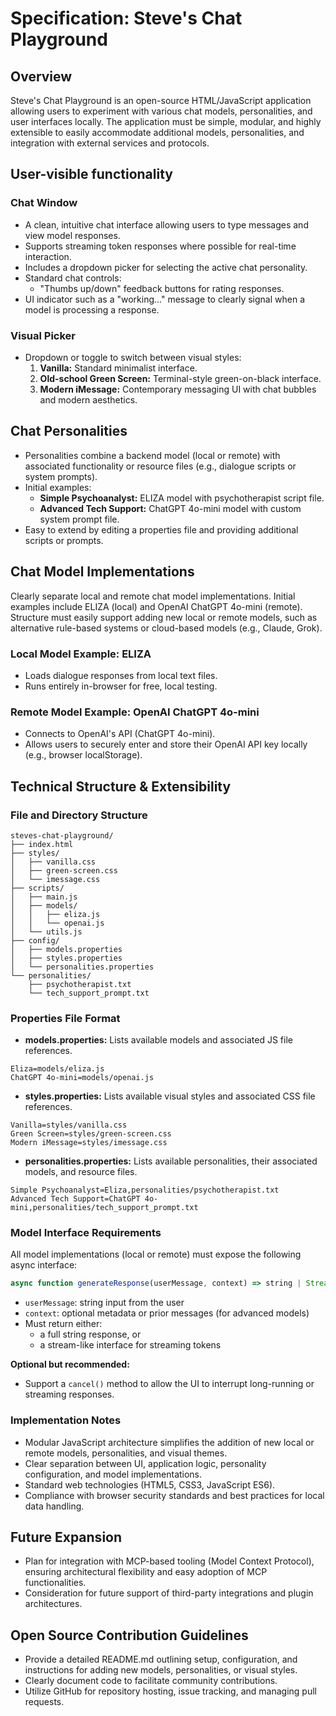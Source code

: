 # Specification: Steve's Chat Playground

## Overview
Steve's Chat Playground is an open-source HTML/JavaScript application allowing users to experiment with various chat models, personalities, and user interfaces locally. The application must be simple, modular, and highly extensible to easily accommodate additional models, personalities, and integration with external services and protocols.

## User-visible functionality

### Chat Window
- A clean, intuitive chat interface allowing users to type messages and view model responses.
- Supports streaming token responses where possible for real-time interaction.
- Includes a dropdown picker for selecting the active chat personality.
- Standard chat controls:
  - "Thumbs up/down" feedback buttons for rating responses.
- UI indicator such as a "working..." message to clearly signal when a model is processing a response.

### Visual Picker
- Dropdown or toggle to switch between visual styles:
  1. **Vanilla:** Standard minimalist interface.
  2. **Old-school Green Screen:** Terminal-style green-on-black interface.
  3. **Modern iMessage:** Contemporary messaging UI with chat bubbles and modern aesthetics.

## Chat Personalities
- Personalities combine a backend model (local or remote) with associated functionality or resource files (e.g., dialogue scripts or system prompts).
- Initial examples:
  - **Simple Psychoanalyst:** ELIZA model with psychotherapist script file.
  - **Advanced Tech Support:** ChatGPT 4o-mini model with custom system prompt file.
- Easy to extend by editing a properties file and providing additional scripts or prompts.

## Chat Model Implementations

Clearly separate local and remote chat model implementations. Initial examples include ELIZA (local) and OpenAI ChatGPT 4o-mini (remote). Structure must easily support adding new local or remote models, such as alternative rule-based systems or cloud-based models (e.g., Claude, Grok).

### Local Model Example: ELIZA
- Loads dialogue responses from local text files.
- Runs entirely in-browser for free, local testing.

### Remote Model Example: OpenAI ChatGPT 4o-mini
- Connects to OpenAI's API (ChatGPT 4o-mini).
- Allows users to securely enter and store their OpenAI API key locally (e.g., browser localStorage).

## Technical Structure & Extensibility

### File and Directory Structure
```
steves-chat-playground/
├── index.html
├── styles/
│   ├── vanilla.css
│   ├── green-screen.css
│   └── imessage.css
├── scripts/
│   ├── main.js
│   ├── models/
│   │   ├── eliza.js
│   │   └── openai.js
│   └── utils.js
├── config/
│   ├── models.properties
│   ├── styles.properties
│   └── personalities.properties
└── personalities/
    ├── psychotherapist.txt
    └── tech_support_prompt.txt
```

### Properties File Format
- **models.properties:** Lists available models and associated JS file references.
```
Eliza=models/eliza.js
ChatGPT 4o-mini=models/openai.js
```
- **styles.properties:** Lists available visual styles and associated CSS file references.
```
Vanilla=styles/vanilla.css
Green Screen=styles/green-screen.css
Modern iMessage=styles/imessage.css
```
- **personalities.properties:** Lists available personalities, their associated models, and resource files.
```
Simple Psychoanalyst=Eliza,personalities/psychotherapist.txt
Advanced Tech Support=ChatGPT 4o-mini,personalities/tech_support_prompt.txt
```

### Model Interface Requirements

All model implementations (local or remote) must expose the following async interface:

```js
async function generateResponse(userMessage, context) => string | Stream<string>
```

- `userMessage`: string input from the user
- `context`: optional metadata or prior messages (for advanced models)
- Must return either:
  - a full string response, or
  - a stream-like interface for streaming tokens

**Optional but recommended:**
- Support a `cancel()` method to allow the UI to interrupt long-running or streaming responses.

### Implementation Notes
- Modular JavaScript architecture simplifies the addition of new local or remote models, personalities, and visual themes.
- Clear separation between UI, application logic, personality configuration, and model implementations.
- Standard web technologies (HTML5, CSS3, JavaScript ES6).
- Compliance with browser security standards and best practices for local data handling.

## Future Expansion
- Plan for integration with MCP-based tooling (Model Context Protocol), ensuring architectural flexibility and easy adoption of MCP functionalities.
- Consideration for future support of third-party integrations and plugin architectures.

## Open Source Contribution Guidelines
- Provide a detailed README.md outlining setup, configuration, and instructions for adding new models, personalities, or visual styles.
- Clearly document code to facilitate community contributions.
- Utilize GitHub for repository hosting, issue tracking, and managing pull requests.
